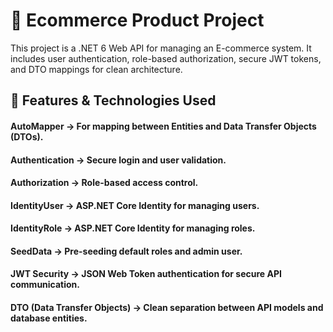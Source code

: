 # 🛒 Ecommerce Product Project

This project is a .NET 6 Web API for managing an E-commerce system. It includes user authentication, role-based authorization, secure JWT tokens, and DTO mappings for clean architecture.

## 🚀 Features & Technologies Used

#### AutoMapper → For mapping between Entities and Data Transfer Objects (DTOs).

#### Authentication → Secure login and user validation.

#### Authorization → Role-based access control.

#### IdentityUser → ASP.NET Core Identity for managing users.

#### IdentityRole → ASP.NET Core Identity for managing roles.

#### SeedData → Pre-seeding default roles and admin user.

#### JWT Security → JSON Web Token authentication for secure API communication.

#### DTO (Data Transfer Objects) → Clean separation between API models and database entities.
